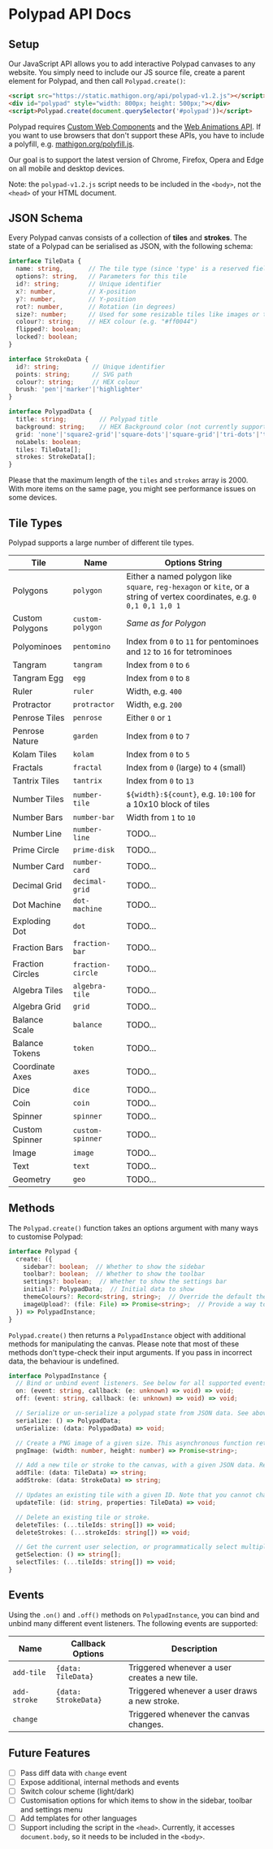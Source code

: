 # Polypad API Docs

## Setup

Our JavaScript API allows you to add interactive Polypad canvases to any website. You simply need to include our JS source file, create a parent element for Polypad, and then call `Polypad.create()`:

```html
<script src="https://static.mathigon.org/api/polypad-v1.2.js"></script>
<div id="polypad" style="width: 800px; height: 500px;"></div>
<script>Polypad.create(document.querySelector('#polypad'))</script>
```

Polypad requires [Custom Web Components](https://developer.mozilla.org/en-US/docs/Web/Web_Components/Using_custom_elements) and the [Web Animations API](https://developer.mozilla.org/en-US/docs/Web/API/Web_Animations_API). If you want to use browsers that don't support these APIs, you have to include a polyfill, e.g. [mathigon.org/polyfill.js](https://mathigon.org/polyfill.js).

Our goal is to support the latest version of Chrome, Firefox, Opera and Edge on all mobile and desktop devices.

Note: the `polypad-v1.2.js` script needs to be included in the `<body>`, not the `<head>` of your HTML document.


## JSON Schema

Every Polypad canvas consists of a collection of __tiles__ and __strokes__. The state of a Polypad can be serialised as JSON, with the following schema:

```ts
interface TileData {
  name: string,       // The tile type (since 'type' is a reserved field in many databases)
  options?: string,   // Parameters for this tile
  id?: string;        // Unique identifier
  x?: number,         // X-position
  y?: number,         // Y-position
  rot?: number,       // Rotation (in degrees)
  size?: number;      // Used for some resizable tiles like images or text boxes
  colour?: string;    // HEX colour (e.g. "#ff0044")
  flipped?: boolean;
  locked?: boolean;
}

interface StrokeData {
  id?: string;         // Unique identifier
  points: string;      // SVG path
  colour?: string;     // HEX colour
  brush: 'pen'|'marker'|'highlighter'
}

interface PolypadData {
  title: string;         // Polypad title
  background: string;    // HEX Background color (not currently supported!)
  grid: 'none'|'square2-grid'|'square-dots'|'square-grid'|'tri-dots'|'tri-grid'|'tri2-dots'|'tri2-grid';
  noLabels: boolean;
  tiles: TileData[];
  strokes: StrokeData[];
}
```

Please that the maximum length of the `tiles` and `strokes` array is 2000. With more items on the
same page, you might see performance issues on some devices.


## Tile Types

Polypad supports a large number of different tile types.

| Tile             | Name             | Options String |
| ---------------- | ---------------- | -------------- |
| Polygons         | `polygon`        | Either a named polygon like `square`, `reg-hexagon` or `kite`, or a string of vertex coordinates, e.g. `0 0,1 0,1 1,0 1`|
| Custom Polygons  | `custom-polygon` | _Same as for Polygon_ |
| Polyominoes      | `pentomino`      | Index from `0` to `11` for pentominoes and `12` to `16` for tetrominoes |
| Tangram          | `tangram`        | Index from `0` to `6` |
| Tangram Egg      | `egg`            | Index from `0` to `8` |
| Ruler            | `ruler`          | Width, e.g. `400` |
| Protractor       | `protractor`     | Width, e.g. `200` |
| Penrose Tiles    | `penrose`        | Either `0` or `1` |
| Penrose Nature   | `garden`         | Index from `0` to `7` |
| Kolam Tiles      | `kolam`          | Index from `0` to `5` |
| Fractals         | `fractal`        | Index from `0` (large) to `4` (small) |
| Tantrix Tiles    | `tantrix`        | Index from `0` to `13` |
| Number Tiles     | `number-tile`    | `${width}:${count}`, e.g. `10:100` for a 10x10 block of tiles |
| Number Bars      | `number-bar`     | Width from `1` to `10` |
| Number Line      | `number-line`    | TODO… |
| Prime Circle     | `prime-disk`     | TODO… |
| Number Card      | `number-card`    | TODO… |
| Decimal Grid     | `decimal-grid`   | TODO… |
| Dot Machine      | `dot-machine`    | TODO… |
| Exploding Dot    | `dot`            | TODO… |
| Fraction Bars    | `fraction-bar`   | TODO… |
| Fraction Circles | `fraction-circle`| TODO… |
| Algebra Tiles    | `algebra-tile`   | TODO… |
| Algebra Grid     | `grid`           | TODO… |
| Balance Scale    | `balance`        | TODO… |
| Balance Tokens   | `token`          | TODO… |
| Coordinate Axes  | `axes`           | TODO… |
| Dice             | `dice`           | TODO… |
| Coin             | `coin`           | TODO… |
| Spinner          | `spinner`        | TODO… |
| Custom Spinner   | `custom-spinner` | TODO… |
| Image            | `image`          | TODO… |
| Text             | `text`           | TODO… |
| Geometry         | `geo`            | TODO… |


## Methods

The `Polypad.create()` function takes an options argument with many ways to customise Polypad:

```ts
interface Polypad {
  create: ({
    sidebar?: boolean;  // Whether to show the sidebar
    toolbar?: boolean;  // Whether to show the toolbar
    settings?: boolean;  // Whether to show the settings bar
    initial?: PolypadData;  // Initial data to show
    themeColours?: Record<string, string>;  // Override the default theme colours
    imageUpload?: (file: File) => Promise<string>;  // Provide a way to upload image files
  }) => PolypadInstance;
}
```

`Polypad.create()` then returns a `PolypadInstance` object with additional methods for manipulating the canvas. Please note that most of these methods don't type-check their input arguments. If you pass in incorrect data, the behaviour is undefined.

```ts
interface PolypadInstance {
  // Bind or unbind event listeners. See below for all supported events.
  on: (event: string, callback: (e: unknown) => void) => void;
  off: (event: string, callback: (e: unknown) => void) => void;

  // Serialize or un-serialize a polypad state from JSON data. See above for types.
  serialize: () => PolypadData;
  unSerialize: (data: PolypadData) => void;

  // Create a PNG image of a given size. This asynchronous function returns a Data URI string.
  pngImage: (width: number, height: number) => Promise<string>;

  // Add a new tile or stroke to the canvas, with a given JSON data. Returns the ID of the item.
  addTile: (data: TileData) => string;
  addStroke: (data: StrokeData) => string;

  // Updates an existing tile with a given ID. Note that you cannot change the 'name' of a tile.
  updateTile: (id: string, properties: TileData) => void;

  // Delete an existing tile or stroke.
  deleteTiles: (...tileIds: string[]) => void;
  deleteStrokes: (...strokeIds: string[]) => void;

  // Get the current user selection, or programmatically select multiple existing tiles.
  getSelection: () => string[];
  selectTiles: (...tileIds: string[]) => void;
}
```


## Events

Using the `.on()` and `.off()` methods on `PolypadInstance`, you can bind and unbind many different
event listeners. The following events are supported:

| Name          | Callback Options     | Description |
| ------------- | -------------------- | --------------------------------------------- |
| `add-tile`    | `{data: TileData}`   | Triggered whenever a user creates a new tile. |
| `add-stroke`  | `{data: StrokeData}` | Triggered whenever a user draws a new stroke. |
| `change`      |                      | Triggered whenever the canvas changes.        |


## Future Features

* [ ] Pass diff data with `change` event
* [ ] Expose additional, internal methods and events
* [ ] Switch colour scheme (light/dark)
* [ ] Customisation options for which items to show in the sidebar, toolbar and settings menu
* [ ] Add templates for other languages
* [ ] Support including the script in the `<head>`. Currently, it accesses `document.body`, so it needs to be included in the `<body>`.
